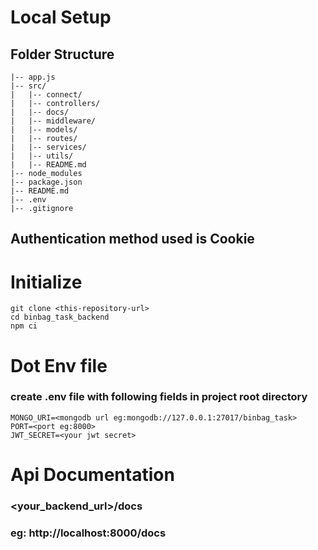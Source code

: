 # Local Setup

## Folder Structure
```
|-- app.js
|-- src/
|   |-- connect/
|   |-- controllers/
|   |-- docs/
|   |-- middleware/
|   |-- models/
|   |-- routes/
|   |-- services/
|   |-- utils/
|   |-- README.md
|-- node_modules
|-- package.json
|-- README.md
|-- .env
|-- .gitignore

```

## Authentication method used is Cookie


# Initialize

```
git clone <this-repository-url>
cd binbag_task_backend
npm ci
```

# Dot Env file
### create .env file with following fields in project root directory
```
MONGO_URI=<mongodb url eg:mongodb://127.0.0.1:27017/binbag_task>
PORT=<port eg:8000>
JWT_SECRET=<your jwt secret>

```

# Api Documentation
### <your_backend_url>/docs
### eg:  http://localhost:8000/docs